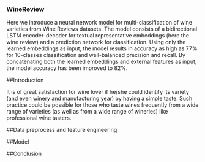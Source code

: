 ### WineReview
Here we introduce a neural network model for multi-classification of wine varieties from Wine Reviews datasets. The model consists of a bidirectional LSTM encoder-decoder for textual representative embeddings (here the wine review) and a prediction network for classification. Using only the learned embeddings as input, the model results in accuracy as high as 77% for 10-classes classification and well-balanced precision and recall. By concatenating both the learned embeddings and external features as input, the model accuracy has been improved to 82%.

##Introduction

  It is of great satisfaction for wine lover if he/she could identify its variety (and even winery and manufacturing year) by having a simple taste. Such practice could be possible for those who taste wines frequently from a wide range of varieties (as well as from a wide range of wineries) like professional wine tasters. 

##Data preprocess and feature engineering

##Model

##Conclusion
